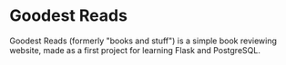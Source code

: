 
# Goodest Reads

Goodest Reads (formerly "books and stuff") is a simple book reviewing website, made as a first project for learning Flask and PostgreSQL.
